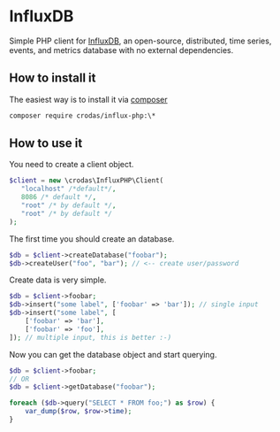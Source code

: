InfluxDB
========

Simple PHP client for [InfluxDB](http://influxdb.org/), an open-source, distributed, time series, events, and metrics database with no external dependencies.

How to install it
-----------------

The easiest way is to install it via [composer](http://getcomposer.org)

```bash
composer require crodas/influx-php:\*
```

How to use it
-------------

You need to create a client object.

```php
$client = new \crodas\InfluxPHP\Client(
   "localhost" /*default*/,
   8086 /* default */,
   "root" /* by default */,
   "root" /* by default */
);
```

The first time you should create an database.

```php
$db = $client->createDatabase("foobar");
$db->createUser("foo", "bar"); // <-- create user/password
```

Create data is very simple.

```php
$db = $client->foobar;
$db->insert("some label", ['foobar' => 'bar']); // single input
$db->insert("some label", [
    ['foobar' => 'bar'],
    ['foobar' => 'foo'],
]); // multiple input, this is better :-)
```

Now you can get the database object and start querying.

```php
$db = $client->foobar;
// OR
$db = $client->getDatabase("foobar");

foreach ($db->query("SELECT * FROM foo;") as $row) {
    var_dump($row, $row->time);
}
```
